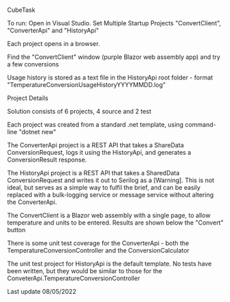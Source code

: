 CubeTask

To run:
Open in Visual Studio. Set Multiple Startup Projects "ConvertClient", "ConverterApi" and "HistoryApi"

Each project opens in a browser.

Find the "ConvertClient" window (purple Blazor web assembly app) and try a few conversions

Usage history is stored as a text file in the HistoryApi root folder - format "TemperatureConversionUsageHistoryYYYYMMDD.log"


Project Details

Solution consists of 6 projects, 4 source and 2 test

Each project was created from a standard .net template, using command-line "dotnet new" 

The ConverterApi project is a REST API that takes a ShareData ConversionRequest, logs it using the HistoryApi, and generates a ConversionResult response.


The HistoryApi project is a REST API that takes a SharedData ConversionRequest and writes it out to Serilog as a [Warning].  This is not ideal, but serves as a simple way to fulfil the brief, and can be easily replaced with a bulk-logging service or message service without altering the ConverterApi.

The ConvertClient is a Blazor web assembly with a single page, to allow temperature and units to be entered. Results are shown below the "Convert" button

There is some unit test coverage for the ConverterApi - both the TemperatureConversionController and the ConversionCalculator

The unit test project for HistoryApi is the default template. No tests have been written, but they would be similar to those for the ConveterApi.TemperatureConversionController


Last update 08/05/2022
